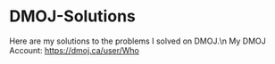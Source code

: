 # DMOJ-Solutions
Here are my solutions to the problems I solved on DMOJ.\n
My DMOJ Account: https://dmoj.ca/user/Who
